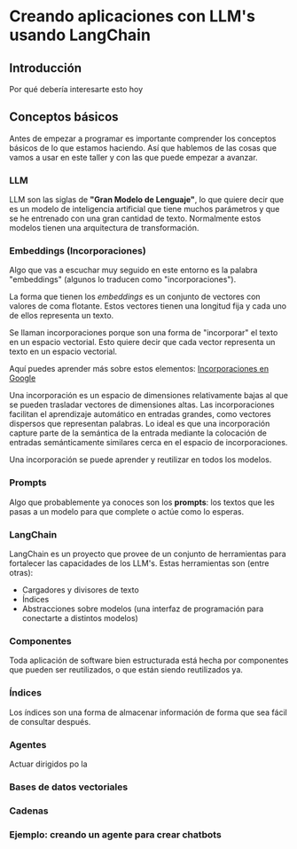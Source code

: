 # Creando aplicaciones con LLM's usando LangChain

## Introducción

Por qué debería interesarte esto hoy

## Conceptos básicos

Antes de empezar a programar es importante comprender los conceptos básicos de lo que estamos haciendo. Así que hablemos de las cosas que vamos a usar en este taller y con las que puede empezar a avanzar.

### LLM

LLM son las siglas de **"Gran Modelo de Lenguaje"**, lo que quiere decir que es un modelo de inteligencia artificial que tiene muchos parámetros y que se he entrenado con una gran cantidad de texto. Normalmente estos modelos tienen una arquitectura de transformación.

### Embeddings (Incorporaciones)

Algo que vas a escuchar muy seguido en este entorno es la palabra "embeddings" (algunos lo traducen como "incorporaciones").

La forma que tienen los _embeddings_ es un conjunto de vectores con valores de coma flotante. Estos vectores tienen una longitud fija y cada uno de ellos representa un texto.

Se llaman incorporaciones porque son una forma de "incorporar" el texto en un espacio vectorial. Esto quiere decir que cada vector representa un texto en un espacio vectorial.

Aquí puedes aprender más sobre estos elementos: [Incorporaciones en Google](https://developers.google.com/machine-learning/crash-course/embeddings/video-lecture?hl=es-419)

Una incorporación es un espacio de dimensiones relativamente bajas al que se pueden trasladar vectores de dimensiones altas. Las incorporaciones facilitan el aprendizaje automático en entradas grandes, como vectores dispersos que representan palabras. Lo ideal es que una incorporación capture parte de la semántica de la entrada mediante la colocación de entradas semánticamente similares cerca en el espacio de incorporaciones.

Una incorporación se puede aprender y reutilizar en todos los modelos.

### Prompts

Algo que probablemente ya conoces son los **prompts**: los textos que les pasas a un modelo para que complete o actúe como lo esperas.

### LangChain

LangChain es un proyecto que provee de un conjunto de herramientas para
fortalecer las capacidades de los LLM's. Estas herramientas son (entre otras):

- Cargadores y divisores de texto
- Índices
- Abstracciones sobre modelos (una interfaz de programación para conectarte a distintos modelos)

### Componentes

Toda aplicación de software bien estructurada está hecha por componentes que
pueden ser reutilizados, o que están siendo reutilizados ya.

### Índices

Los índices son una forma de almacenar información de forma que sea fácil de consultar después.

### Agentes

Actuar dirigidos po la

### Bases de datos vectoriales

### Cadenas

### Ejemplo: creando un agente para crear chatbots


